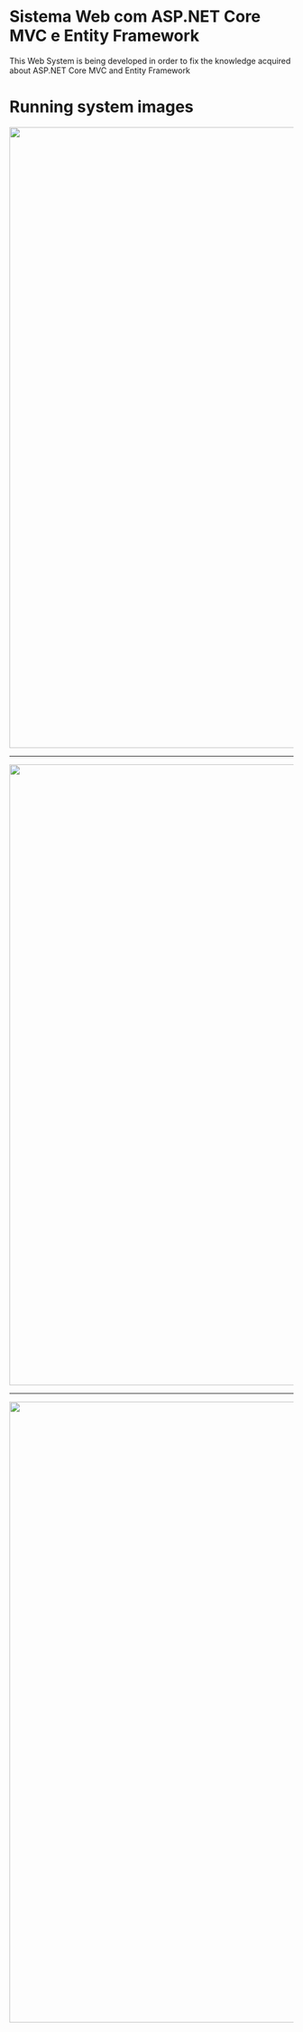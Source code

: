 # Sistema Web com ASP.NET Core MVC e Entity Framework

This Web System is being developed in order to fix the knowledge acquired about ASP.NET Core MVC and Entity Framework

# Running system images

<div align="center">
  <img src="https://user-images.githubusercontent.com/57016441/123489101-a5c14300-d5e7-11eb-9e29-e7101ba5a05d.png" width="1100px" />
</div>

------------------------------------------------------------------------------------------------------------------------------------------------------------------------

<div align="center">
  <img src="https://user-images.githubusercontent.com/57016441/123489103-a5c14300-d5e7-11eb-81a3-2ddc206ff40a.png" width="1100px" />
</div>

------------------------------------------------------------------------------------------------------------------------------------------------------------------------

<div align="center">
  <img src="https://user-images.githubusercontent.com/57016441/123489097-a528ac80-d5e7-11eb-8572-410c27993790.png" width="1100px" />
</div>

